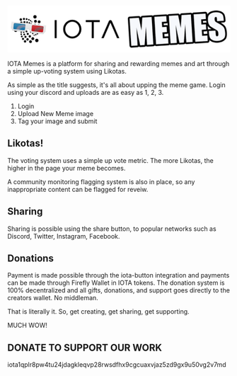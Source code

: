 <div align="center"><img src=https://github.com/CroplyOfficial/iotamemes/blob/main/client/public/images/logo.png></div>


IOTA Memes is a platform for sharing and rewarding memes and art through a simple up-voting system using Likotas. 


As simple as the title suggests, it's all about upping the meme game. Login using your discord and uploads are as easy as 1, 2, 3.


1. Login
2. Upload New Meme image
3. Tag your image and submit


## Likotas!
The voting system uses a simple up vote metric. The more Likotas, the higher in the page your meme becomes.


A community monitoring flagging system is also in place, so any inappropriate content can be flagged for reveiw.


## Sharing
Sharing is possible using the share button, to popular networks such as Discord, Twitter, Instagram, Facebook.


## Donations
Payment is made possible through the iota-button integration and payments can be made through Firefly Wallet in IOTA tokens. The donation system is 100% decentralized and all gifts, donations, and support goes directly to the creators wallet. No middleman.



That is literally it. So, get creating, get sharing, get supporting.



MUCH WOW!


## DONATE TO SUPPORT OUR WORK

iota1qplr8pw4tu24jdagkleqvp28rwsdfhx9cgcuaxvjaz5zd9gx9u50vg2v7md
